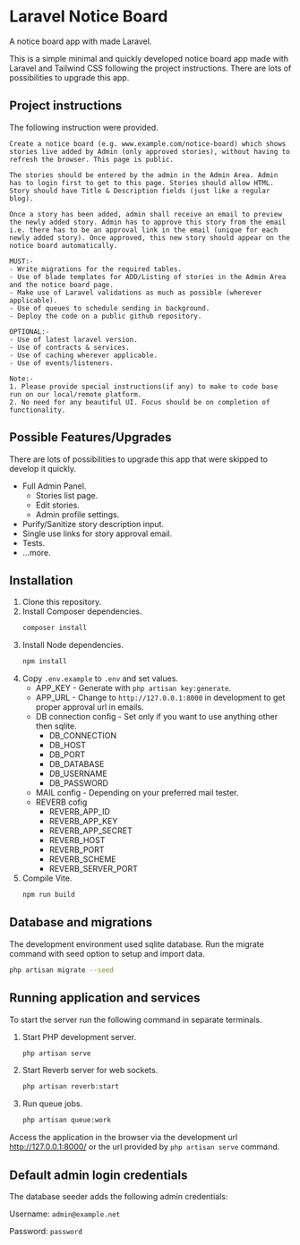 # Laravel Notice Board

A notice board app with made Laravel.

This is a simple minimal and quickly developed notice board app made with Laravel and Tailwind CSS following the project instructions. There are lots of possibilities to upgrade this app.

## Project instructions

The following instruction were provided.

    Create a notice board (e.g. www.example.com/notice-board) which shows stories live added by Admin (only approved stories), without having to refresh the browser. This page is public.

    The stories should be entered by the admin in the Admin Area. Admin has to login first to get to this page. Stories should allow HTML. Story should have Title & Description fields (just like a regular blog).

    Once a story has been added, admin shall receive an email to preview the newly added story. Admin has to approve this story from the email i.e. there has to be an approval link in the email (unique for each newly added story). Once approved, this new story should appear on the notice board automatically.

    MUST:-
    - Write migrations for the required tables.
    - Use of blade templates for ADD/Listing of stories in the Admin Area and the notice board page.
    - Make use of Laravel validations as much as possible (wherever applicable).
    - Use of queues to schedule sending in background.
    - Deploy the code on a public github repository.

    OPTIONAL:-
    - Use of latest laravel version.
    - Use of contracts & services.
    - Use of caching wherever applicable.
    - Use of events/listeners.

    Note:-
    1. Please provide special instructions(if any) to make to code base run on our local/remote platform.
    2. No need for any beautiful UI. Focus should be on completion of functionality.

## Possible Features/Upgrades

There are lots of possibilities to upgrade this app that were skipped to develop it quickly.

-   Full Admin Panel.
    -   Stories list page.
    -   Edit stories.
    -   Admin profile settings.
-   Purify/Sanitize story description input.
-   Single use links for story approval email.
-   Tests.
-   ...more.

## Installation

1. Clone this repository.
1. Install Composer dependencies.
    ```bash
    composer install
    ```
1. Install Node dependencies.
    ```bash
    npm install
    ```
1. Copy `.env.example` to `.env` and set values.
    - APP_KEY - Generate with `php artisan key:generate`.
    - APP_URL - Change to `http://127.0.0.1:8000` in development to get proper approval url in emails.
    - DB connection config - Set only if you want to use anything other then sqlite.
        - DB_CONNECTION
        - DB_HOST
        - DB_PORT
        - DB_DATABASE
        - DB_USERNAME
        - DB_PASSWORD
    - MAIL config - Depending on your preferred mail tester.
    - REVERB cofig
        - REVERB_APP_ID
        - REVERB_APP_KEY
        - REVERB_APP_SECRET
        - REVERB_HOST
        - REVERB_PORT
        - REVERB_SCHEME
        - REVERB_SERVER_PORT
1. Compile Vite.
    ```bash
    npm run build
    ```

## Database and migrations

The development environment used sqlite database. Run the migrate command with seed option to setup and import data.

```bash
php artisan migrate --seed
```

## Running application and services

To start the server run the following command in separate terminals.

1. Start PHP development server.
    ```bash
    php artisan serve
    ```
1. Start Reverb server for web sockets.
    ```bash
    php artisan reverb:start
    ```
1. Run queue jobs.
    ```bash
    php artisan queue:work
    ```

Access the application in the browser via the development url http://127.0.0.1:8000/ or the url provided by `php artisan serve` command.

## Default admin login credentials

The database seeder adds the following admin credentials:

Username: `admin@example.net`

Password: `password`

